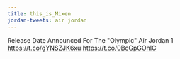 ```yaml
---
title: this_is_Mixen
jordan-tweets: air jordan
---
```


Release Date Announced For The "Olympic" Air Jordan 1 https://t.co/gYNSZJK6xu https://t.co/0BcGpGOhIC